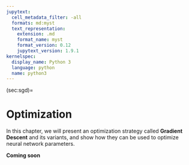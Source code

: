 ```yaml
---
jupytext:
  cell_metadata_filter: -all
  formats: md:myst
  text_representation:
    extension: .md
    format_name: myst
    format_version: 0.12
    jupytext_version: 1.9.1
kernelspec:
  display_name: Python 3
  language: python
  name: python3
---
```


(sec:sgd)=
# Optimization

In this chapter, we will present an optimization strategy called **Gradient Descent** and its variants, and show how they can be used to optimize neural network parameters.

**Coming soon**

<!-- **TODO: Ici, illustrer non convexité ?**

## SGD

## Variants of SGD (towards Adam)

## The curse of depth

**TODO:** A first implication: use ReLU activation functions if you have no reason to use anything else. (illustrate this?)

**TODO**: talk about feature standardization and how it eases the convergence to a good solution -->
